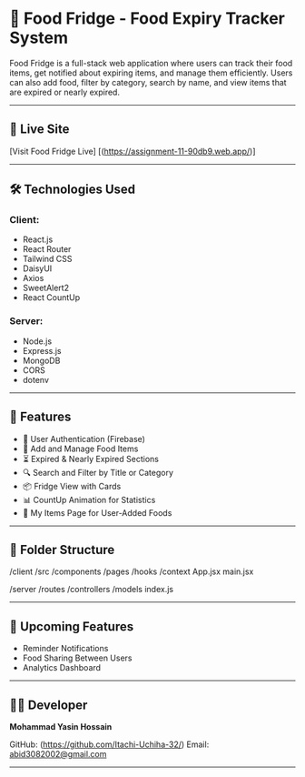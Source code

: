 # 🧊 Food Fridge - Food Expiry Tracker System

Food Fridge is a full-stack web application where users can track their food items, get notified about expiring items, and manage them efficiently. Users can also add food, filter by category, search by name, and view items that are expired or nearly expired.

---

## 🚀 Live Site

[Visit Food Fridge Live] [(https://assignment-11-90db9.web.app/)]

---

## 🛠 Technologies Used

### Client:
- React.js
- React Router
- Tailwind CSS
- DaisyUI
- Axios
- SweetAlert2
- React CountUp

### Server:
- Node.js
- Express.js
- MongoDB
- CORS
- dotenv

---

## 🔑 Features

- 🔐 User Authentication (Firebase)
- 🧾 Add and Manage Food Items
- ⏳ Expired & Nearly Expired Sections
- 🔍 Search and Filter by Title or Category
- 📦 Fridge View with Cards
- 📊 CountUp Animation for Statistics
- 👤 My Items Page for User-Added Foods

---

## 📁 Folder Structure

/client
/src
/components
/pages
/hooks
/context
App.jsx
main.jsx

/server
/routes
/controllers
/models
index.js

---

## 🔄 Upcoming Features

- Reminder Notifications
- Food Sharing Between Users
- Analytics Dashboard

---

## 🧑‍💻 Developer

**Mohammad Yasin Hossain**

GitHub: (https://github.com/Itachi-Uchiha-32/)
Email: abid3082002@gmail.com

---
